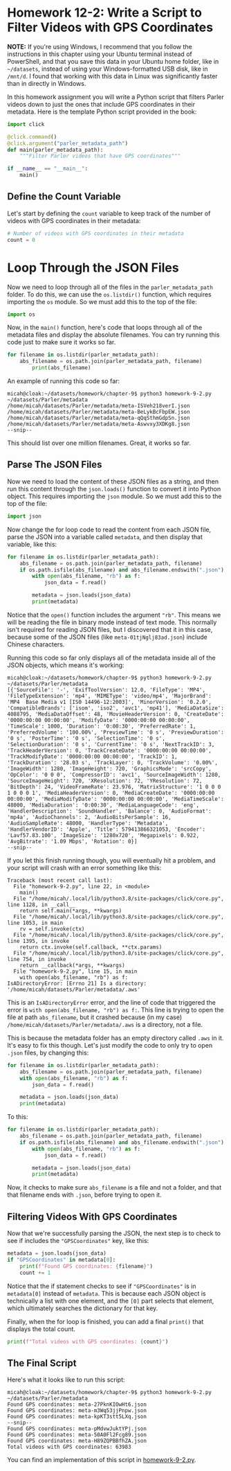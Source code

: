# Homework 12-2: Write a Script to Filter Videos with GPS Coordinates

**NOTE:** If you're using Windows, I recommend that you follow the instructions in this chapter using your Ubuntu terminal instead of PowerShell, and that you save this data in your Ubuntu home folder, like in `~/datasets`, instead of using your Windows-formatted USB disk, like in `/mnt/d`. I found that working with this data in Linux was significantly faster than in directly in Windows.

In this homework assignment you will write a Python script that filters Parler videos down to just the ones that include GPS coordinates in their metadata. Here is the template Python script provided in the book:

```python
import click

@click.command()
@click.argument("parler_metadata_path")
def main(parler_metadata_path):
    """Filter Parler videos that have GPS coordinates"""

if __name__ == "__main__":
    main()
```

## Define the Count Variable

Let's start by defining the `count` variable to keep track of the number of videos with GPS coordinates in their metadata:

```python
# Number of videos with GPS coordinates in their metadata
count = 0
```

# Loop Through the JSON Files

Now we need to loop through all of the files in the `parler_metadata_path` folder. To do this, we can use the `os.listdir()` function, which requires importing the `os` module. So we must add this to the top of the file:

```python
import os
```

Now, in the `main()` function, here's code that loops through all of the metadata files and display the absolute filenames. You can try running this code just to make sure it works so far.

```python
for filename in os.listdir(parler_metadata_path):
    abs_filename = os.path.join(parler_metadata_path, filename)
        print(abs_filename)
```

An example of running this code so far:

```
micah@cloak:~/datasets/homework/chapter-9$ python3 homework-9-2.py ~/datasets/Parler/metadata
/home/micah/datasets/Parler/metadata/meta-ISVeh218verI.json
/home/micah/datasets/Parler/metadata/meta-BeLykBcFbpEW.json
/home/micah/datasets/Parler/metadata/meta-qQqSthmGdpSn.json
/home/micah/datasets/Parler/metadata/meta-Aswvxy3XDKg8.json
--snip--
```

This should list over one million filenames. Great, it works so far.

## Parse The JSON Files

Now we need to load the content of these JSON files as a string, and then run this content through the `json.loads()` function to convert it into Python object. This requires importing the `json` module. So we must add this to the top of the file:

```python
import json
```

Now change the for loop code to read the content from each JSON file, parse the JSON into a variable called `metadata`, and then display that variable, like this:

```python
for filename in os.listdir(parler_metadata_path):
    abs_filename = os.path.join(parler_metadata_path, filename)
    if os.path.isfile(abs_filename) and abs_filename.endswith(".json"):
        with open(abs_filename, "rb") as f:
            json_data = f.read()

        metadata = json.loads(json_data)
        print(metadata)
```

Notice that the `open()` function includes the argument `"rb"`. This means we will be reading the file in binary mode instead of text mode. This normally isn't required for reading JSON files, but I discovered that it in this case, because some of the JSON files (like `meta-01tjNglj83ad.json`) include Chinese characters.

Running this code so far only displays all of the metadata inside all of the JSON objects, which means it's working:

```
micah@cloak:~/datasets/homework/chapter-9$ python3 homework-9-2.py ~/datasets/Parler/metadata
[{'SourceFile': '-', 'ExifToolVersion': 12.0, 'FileType': 'MP4', 'FileTypeExtension': 'mp4', 'MIMEType': 'video/mp4', 'MajorBrand': 'MP4  Base Media v1 [IS0 14496-12:2003]', 'MinorVersion': '0.2.0', 'CompatibleBrands': ['isom', 'iso2', 'avc1', 'mp41'], 'MediaDataSize': 4088795, 'MediaDataOffset': 48, 'MovieHeaderVersion': 0, 'CreateDate': '0000:00:00 00:00:00', 'ModifyDate': '0000:00:00 00:00:00', 'TimeScale': 1000, 'Duration': '0:00:30', 'PreferredRate': 1, 'PreferredVolume': '100.00%', 'PreviewTime': '0 s', 'PreviewDuration': '0 s', 'PosterTime': '0 s', 'SelectionTime': '0 s', 'SelectionDuration': '0 s', 'CurrentTime': '0 s', 'NextTrackID': 3, 'TrackHeaderVersion': 0, 'TrackCreateDate': '0000:00:00 00:00:00', 'TrackModifyDate': '0000:00:00 00:00:00', 'TrackID': 1, 'TrackDuration': '28.03 s', 'TrackLayer': 0, 'TrackVolume': '0.00%', 'ImageWidth': 1280, 'ImageHeight': 720, 'GraphicsMode': 'srcCopy', 'OpColor': '0 0 0', 'CompressorID': 'avc1', 'SourceImageWidth': 1280, 'SourceImageHeight': 720, 'XResolution': 72, 'YResolution': 72, 'BitDepth': 24, 'VideoFrameRate': 23.976, 'MatrixStructure': '1 0 0 0 1 0 0 0 1', 'MediaHeaderVersion': 0, 'MediaCreateDate': '0000:00:00 00:00:00', 'MediaModifyDate': '0000:00:00 00:00:00', 'MediaTimeScale': 48000, 'MediaDuration': '0:00:30', 'MediaLanguageCode': 'eng', 'HandlerDescription': 'SoundHandler', 'Balance': 0, 'AudioFormat': 'mp4a', 'AudioChannels': 2, 'AudioBitsPerSample': 16, 'AudioSampleRate': 48000, 'HandlerType': 'Metadata', 'HandlerVendorID': 'Apple', 'Title': 579413866321053, 'Encoder': 'Lavf57.83.100', 'ImageSize': '1280x720', 'Megapixels': 0.922, 'AvgBitrate': '1.09 Mbps', 'Rotation': 0}]
--snip--
```

If you let this finish running though, you will eventually hit a problem, and your script will crash with an error something like this:

```
Traceback (most recent call last):
  File "homework-9-2.py", line 22, in <module>
    main()
  File "/home/micah/.local/lib/python3.8/site-packages/click/core.py", line 1128, in __call__
    return self.main(*args, **kwargs)
  File "/home/micah/.local/lib/python3.8/site-packages/click/core.py", line 1053, in main
    rv = self.invoke(ctx)
  File "/home/micah/.local/lib/python3.8/site-packages/click/core.py", line 1395, in invoke
    return ctx.invoke(self.callback, **ctx.params)
  File "/home/micah/.local/lib/python3.8/site-packages/click/core.py", line 754, in invoke
    return __callback(*args, **kwargs)
  File "homework-9-2.py", line 15, in main
    with open(abs_filename, "rb") as f:
IsADirectoryError: [Errno 21] Is a directory: '/home/micah/datasets/Parler/metadata/.aws'
```

This is an `IsADirectoryError` error, and the line of code that triggered the error is `with open(abs_filename, "rb") as f:`. This line is trying to open the file at path `abs_filename`, but it crashed because (in my case) `/home/micah/datasets/Parler/metadata/.aws` is a directory, not a file.

This is because the metadata folder has an empty directory called `.aws` in it. It's easy to fix this though. Let's just modify the code to only try to open `.json` files, by changing this:

```python
for filename in os.listdir(parler_metadata_path):
    abs_filename = os.path.join(parler_metadata_path, filename)
    with open(abs_filename, "rb") as f:
        json_data = f.read()

    metadata = json.loads(json_data)
    print(metadata)
```

To this:

```python
for filename in os.listdir(parler_metadata_path):
    abs_filename = os.path.join(parler_metadata_path, filename)
    if os.path.isfile(abs_filename) and abs_filename.endswith(".json"):
        with open(abs_filename, "rb") as f:
            json_data = f.read()

        metadata = json.loads(json_data)
        print(metadata)
```

Now, it checks to make sure `abs_filename` is a file and not a folder, and that that filename ends with `.json`, before trying to open it.

## Filtering Videos With GPS Coordinates

Now that we're successfully parsing the JSON, the next step is to check to see if includes the `"GPSCoordinates"` key, like this:

```python
metadata = json.loads(json_data)
if "GPSCoordinates" in metadata[0]:
    print(f"Found GPS coordinates: {filename}")
    count += 1
```

Notice that the if statement checks to see if `"GPSCoordinates"` is in `metadata[0]` instead of `metadata`. This is because each JSON object is technically a list with one element, and the `[0]` part selects that element, which ultimately searches the dictionary for that key.

Finally, when the for loop is finished, you can add a final `print()` that displays the total count.

```python
print(f"Total videos with GPS coordinates: {count}")
```

## The Final Script

Here's what it looks like to run this script:

```
micah@cloak:~/datasets/homework/chapter-9$ python3 homework-9-2.py ~/datasets/Parler/metadata
Found GPS coordinates: meta-27PknKIOwHt6.json
Found GPS coordinates: meta-m3Wq53jjPnpw.json
Found GPS coordinates: meta-kpKT3stt5LXq.json
--snip--
Found GPS coordinates: meta-pMdvwJuktYPj.json
Found GPS coordinates: meta-50A0Fl2Fcg89.json
Found GPS coordinates: meta-H89ZQPBBfhZA.json
Total videos with GPS coordinates: 63983
```

You can find an implementation of this script in [homework-9-2.py](./homework-9-2.py).
